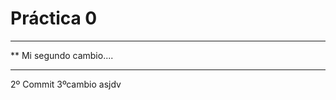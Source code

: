# Práctica 0


***********************
**  Mi segundo cambio....
*************************


2º Commit
3ºcambio asjdv